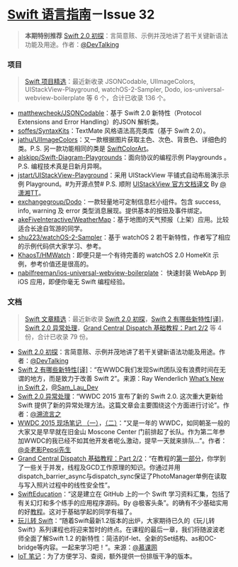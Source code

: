 [Swift 语言指南](https://github.com/ipader/SwiftGuide)－Issue 32
===
> **本期特别推荐** [Swift 2.0 初探](http://www.devtalking.com/articles/what-is-new-in-swift/)：言简意赅、示例并茂地讲了若干关键新语法功能及用途。作者：[@DevTalking](http://weibo.com/jacefu)


### 项目
> [Swift 项目精选](https://github.com/ipader/SwiftGuide/blob/master/Featured.md)：最近新收录 JSONCodable, UIImageColors, UIStackView-Playground, watchOS-2-Sampler, Dodo, ios-universal-webview-boilerplate 等 6 个，合计已收录 136 个。

* [matthewcheok/JSONCodable](https://github.com/matthewcheok/JSONCodable)：基于 Swift 2.0 新特性（Protocol Extensions and Error Handling）的JSON 解析类。
* [soffes/SyntaxKits](https://github.com/soffes/SyntaxKit)：TextMate 风格语法高亮类库（基于 Swift 2.0）。
* [jathu/UIImageColors](https://github.com/jathu/UIImageColors)：又一款根据图片获取主色、次色、背景色、详细色的类。P.S. 另一款功能相同的类是 [SwiftColorArt](https://github.com/Jan0707/SwiftColorArt)。
* [alskipp/Swift-Diagram-Playgrounds](https://github.com/alskipp/Swift-Diagram-Playgrounds)：面向协议的编程示例 Playgrounds 。P.S. 编程技术真是日新月异啊。
* [jstart/UIStackView-Playground](https://github.com/jstart/UIStackView-Playground)：采用 UIStackView 平铺式自动布局演示示例 Playground。#为开源点赞# P.S. 顺附 [UIStackView 官方文档译文](http://www.cnblogs.com/tieria/p/4572882.html) By [@潇湘TT](http://weibo.com/tieria0512)。
* [exchangegroup/Dodo](https://github.com/exchangegroup/Dodo)：一款轻量地可定制信息栏小组件。包含 success, info, warning 及 error 类型消息展现。提供基本的按扭及事件绑定。
* [akeFiveInteractive/WeatherMap](https://github.com/TakeFiveInteractive/WeatherMap)：基于地图的天气预报（上架）应用。比较适合长途自驾游的同学。
* [shu223/watchOS-2-Sampler](https://github.com/shu223/watchOS-2-Sampler)：基于 watchOS 2 若干新特性，作者写了相应的示例代码供大家学习、参考。
* [KhaosT/HMWatch](https://github.com/KhaosT/HMWatch)：即便只是一个有待完善的 watchOS 2.0 HomeKit 示例，参考价值还是很高的。
* [nabilfreeman/ios-universal-webview-boilerplate](https://github.com/nabilfreeman/ios-universal-webview-boilerplate)： 快速封装 WebApp 到 iOS 应用，即便你毫无 Swift 编程经验。

### 文档
> [Swift 文章精选](https://github.com/ipader/SwiftGuide/blob/master/Featured-Articles.md)：最近新收录 [Swift 2.0 初探](http://www.devtalking.com/articles/what-is-new-in-swift/)，[Swift 2 有哪些新特性[译]](http://www.jianshu.com/p/2dc639b2675a)，[Swift 2.0 异常处理](http://www.jianshu.com/p/96a7db3fde00)，[Grand Central Dispatch 基础教程：Part 2/2](http://www.jianshu.com/p/6185d3753dd8) 等 4 份，合计已收录 79 份。

* [Swift 2.0 初探](http://www.devtalking.com/articles/what-is-new-in-swift/)：言简意赅、示例并茂地讲了若干关键新语法功能及用途。作者：[@DevTalking](http://weibo.com/jacefu)
* [Swift 2 有哪些新特性[译]](http://www.jianshu.com/p/2dc639b2675a)：“在WWDC我们发现Swift团队没有浪费时间在无谓的地方，而是致力于改善 Swift 2”。来源：Ray Wenderlich [What’s New in Swift 2](http://www.raywenderlich.com/108522/whats-new-in-swift-2)，[@Sam_Lau_Dev](http://weibo.com/liuyaozhu)
* [Swift 2.0 异常处理](http://www.jianshu.com/p/96a7db3fde00)：“WWDC 2015 宣布了新的 Swift 2.0. 这次重大更新给 Swift 提供了新的异常处理方法。这篇文章会主要围绕这个方面进行讨论”。作者：[@溯流言之](http://weibo.com/rcgary)
* [WWDC 2015 现场笔记 （一）](http://yin-xu.com/wwdc-2015-1/)，[（二）](http://yin-xu.com/wwdc-2015-2/)：“又是一年的 WWDC，如同朝圣一般的大家又是早早就在旧金山 Moscone Center 门前排起了长队。作为第二年参加WWDC的我已经不如其他开发者呢么激动，提早一天就来排队...”。作者：[@炎老影Pepsi先生](http://weibo.com/kelxu)
* [Grand Central Dispatch 基础教程：Part 2/2](http://www.jianshu.com/p/6185d3753dd8)：“在教程的[第一部分](http://www.jianshu.com/p/50c060bab0ff)，你学到了一些关于并发，线程及GCD工作原理的知识。你通过并用dispatch_barrier_async与dispatch_sync保证了PhotoManager单例在读取与写入照片过程中的线性安全性”。
* [SwiftEducation](https://github.com/SwiftEducation)：“这是建立在 GitHub 上的一个 Swift 学习资料汇集，包括了有关幻灯和多个练手的应用程序源码。By @极客头条”。的确有不少基础实用的好[教程](https://github.com/SwiftEducation/presentations)。这对于基础学起的同学有福了。
* [玩儿转 Swift](http://www.imooc.com/learn/127)：“随着Swift最新1.2版本的出炉，大家期待已久的《玩儿转Swift》系列课程也将迎来暂时的终点。在课程的最后一章，我们将随波波老师全面了解Swift 1.2 的新特性：简洁的if-let、全新的Set结构、as和OC-bridge等内容。一起来学习吧！”。来源：[@慕课网](http://weibo.com/u/3306361973)
* [IoT 笔记](http://ideatouch.github.io/IoTNotes/)：为了方便学习、查阅，额外提供一份排版干净的版本。

